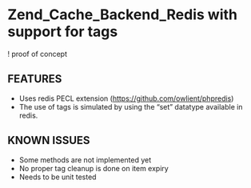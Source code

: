 # Zend_Cache_Backend_Redis with support for tags 

! proof of concept


## FEATURES

 - Uses redis PECL extension (https://github.com/owlient/phpredis)
 - The use of tags is simulated by using the “set” datatype available in redis.

## KNOWN ISSUES

 - Some methods are not implemented yet
 - No proper tag cleanup is done on item expiry
 - Needs to be unit tested